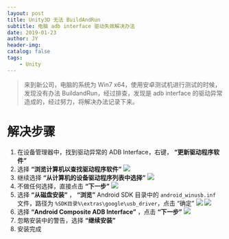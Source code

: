 ```yaml
---
layout: post
title: Unity3D 无法 BuildAndRun
subtitle: 电脑 adb interface 驱动失效解决办法
date: 2019-01-23
author: JY
header-img: 
catalog: false
tags: 
    - Unity
---
```


> 来到新公司，电脑的系统为 Win7 x64，使用安卓测试机进行测试的时候，发现没有办法 BuildandRun，经过排查，发现是 adb interface 的驱动异常造成的，经过努力，将解决办法记录下来。

# 解决步骤

1. 在设备管理器中，找到驱动异常的 ADB Interface，右键， __“更新驱动程序软件”__
2. 选择 __“浏览计算机以查找驱动程序软件”__
![](https://jy-blog.oss-cn-beijing-internal.aliyuncs.com/blog/2019-01-27-063101.png?x-oss-process=style/iPic)
3. 继续选择 __“从计算机的设备驱动程序列表中选择”__
![](https://jy-blog.oss-cn-beijing-internal.aliyuncs.com/blog/2019-01-27-063102.png?x-oss-process=style/iPic)
4. 不做任何选择，直接点击 __“下一步”__
![](https://jy-blog.oss-cn-beijing-internal.aliyuncs.com/blog/2019-01-27-063104.png?x-oss-process=style/iPic)
5. 选择 __“从磁盘安装”__ ， __“浏览”__ Android SDK 目录中的 `android_winusb.inf` 文件，路径为 `%SDK目录%\extras\google\usb_driver`，点击 “确定”
![](https://jy-blog.oss-cn-beijing-internal.aliyuncs.com/blog/2019-01-27-063105.png?x-oss-process=style/iPic)
![](https://jy-blog.oss-cn-beijing-internal.aliyuncs.com/blog/2019-01-27-063106.png?x-oss-process=style/iPic)
6. 选择 __“Android Composite ADB Interface”__ ，点击 __“下一步”__
![](https://jy-blog.oss-cn-beijing-internal.aliyuncs.com/blog/2019-01-27-063107.png?x-oss-process=style/iPic)
7. 忽略安装中的警告，选择 __“继续安装”__
8. 安装完成